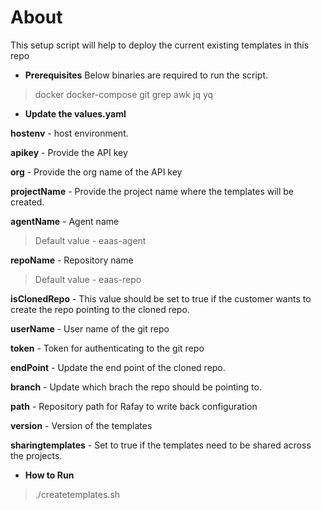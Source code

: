 # About

This setup script will help to deploy the current existing templates in this repo

- **Prerequisites**
Below binaries are required to run the script.
> docker docker-compose git grep awk jq yq

- **Update the values.yaml**

**hostenv** - host environment.

**apikey** - Provide the API key

**org** - Provide the org name of the API key

**projectName** - Provide the project name where the templates will be created.

**agentName** - Agent name 
> Default value - eaas-agent

**repoName** - Repository name
> Default value - eaas-repo

**isClonedRepo** - This value should be set to true if the customer wants to create the repo pointing to the cloned repo.

**userName** - User name of the git repo

**token** - Token for authenticating to the git repo

**endPoint** - Update the end point of the cloned repo.

**branch** - Update which brach the repo should be pointing to.

**path** - Repository path for Rafay to write back configuration

**version** - Version of the templates

**sharingtemplates** - Set to true if the templates need to be shared across the projects.

- **How to Run**
> ./createtemplates.sh